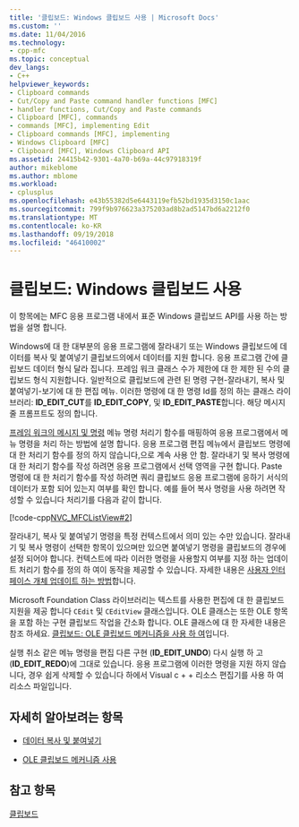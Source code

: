 ```yaml
---
title: '클립보드: Windows 클립보드 사용 | Microsoft Docs'
ms.custom: ''
ms.date: 11/04/2016
ms.technology:
- cpp-mfc
ms.topic: conceptual
dev_langs:
- C++
helpviewer_keywords:
- Clipboard commands
- Cut/Copy and Paste command handler functions [MFC]
- handler functions, Cut/Copy and Paste commands
- Clipboard [MFC], commands
- commands [MFC], implementing Edit
- Clipboard commands [MFC], implementing
- Windows Clipboard [MFC]
- Clipboard [MFC], Windows Clipboard API
ms.assetid: 24415b42-9301-4a70-b69a-44c97918319f
author: mikeblome
ms.author: mblome
ms.workload:
- cplusplus
ms.openlocfilehash: e43b55382d5e6443119efb52bd1935d3150c1aac
ms.sourcegitcommit: 799f9b976623a375203ad8b2ad5147bd6a2212f0
ms.translationtype: MT
ms.contentlocale: ko-KR
ms.lasthandoff: 09/19/2018
ms.locfileid: "46410002"
---
```

# <a name="clipboard-using-the-windows-clipboard"></a>클립보드: Windows 클립보드 사용

이 항목에는 MFC 응용 프로그램 내에서 표준 Windows 클립보드 API를 사용 하는 방법을 설명 합니다.

Windows에 대 한 대부분의 응용 프로그램에 잘라내기 또는 Windows 클립보드에 데이터를 복사 및 붙여넣기 클립보드의에서 데이터를 지원 합니다. 응용 프로그램 간에 클립보드 데이터 형식 달라 집니다. 프레임 워크 클래스 수가 제한에 대 한 제한 된 수의 클립보드 형식 지원합니다. 일반적으로 클립보드에 관련 된 명령 구현-잘라내기, 복사 및 붙여넣기-보기에 대 한 편집 메뉴. 이러한 명령에 대 한 명령 Id를 정의 하는 클래스 라이브러리: **ID_EDIT_CUT**를 **ID_EDIT_COPY**, 및 **ID_EDIT_PASTE**합니다. 해당 메시지 줄 프롬프트도 정의 합니다.

[프레임 워크의 메시지 및 명령](../mfc/messages-and-commands-in-the-framework.md) 메뉴 명령 처리기 함수를 매핑하여 응용 프로그램에서 메뉴 명령을 처리 하는 방법에 설명 합니다. 응용 프로그램 편집 메뉴에서 클립보드 명령에 대 한 처리기 함수를 정의 하지 않습니다,으로 계속 사용 안 함. 잘라내기 및 복사 명령에 대 한 처리기 함수를 작성 하려면 응용 프로그램에서 선택 영역을 구현 합니다. Paste 명령에 대 한 처리기 함수를 작성 하려면 쿼리 클립보드 응용 프로그램에 응하기 서식의 데이터가 포함 되어 있는지 여부를 확인 합니다. 예를 들어 복사 명령을 사용 하려면 작성할 수 있습니다 처리기를 다음과 같이 합니다.

[!code-cpp[NVC_MFCListView#2](../atl/reference/codesnippet/cpp/clipboard-using-the-windows-clipboard_1.cpp)]

잘라내기, 복사 및 붙여넣기 명령을 특정 컨텍스트에서 의미 있는 수만 있습니다. 잘라내기 및 복사 명령이 선택한 항목이 있으며만 있으면 붙여넣기 명령을 클립보드의 경우에 설정 되어야 합니다. 컨텍스트에 따라 이러한 명령을 사용할지 여부를 지정 하는 업데이트 처리기 함수를 정의 하 여이 동작을 제공할 수 있습니다. 자세한 내용은 [사용자 인터페이스 개체 업데이트 하는 방법](../mfc/how-to-update-user-interface-objects.md)합니다.

Microsoft Foundation Class 라이브러리는 텍스트를 사용한 편집에 대 한 클립보드 지원을 제공 합니다 `CEdit` 및 `CEditView` 클래스입니다. OLE 클래스는 또한 OLE 항목을 포함 하는 구현 클립보드 작업을 간소화 합니다. OLE 클래스에 대 한 자세한 내용은 참조 하세요. [클립보드: OLE 클립보드 메커니즘을 사용 하 여](../mfc/clipboard-using-the-ole-clipboard-mechanism.md)입니다.

실행 취소 같은 메뉴 명령을 편집 다른 구현 (**ID_EDIT_UNDO**) 다시 실행 하 고 (**ID_EDIT_REDO**)에 그대로 있습니다. 응용 프로그램에 이러한 명령을 지원 하지 않습니다, 경우 쉽게 삭제할 수 있습니다 하에서 Visual c + + 리소스 편집기를 사용 하 여 리소스 파일입니다.

## <a name="what-do-you-want-to-know-more-about"></a>자세히 알아보려는 항목

- [데이터 복사 및 붙여넣기](../mfc/clipboard-copying-and-pasting-data.md)

- [OLE 클립보드 메커니즘 사용](../mfc/clipboard-using-the-ole-clipboard-mechanism.md)

## <a name="see-also"></a>참고 항목

[클립보드](../mfc/clipboard.md)

